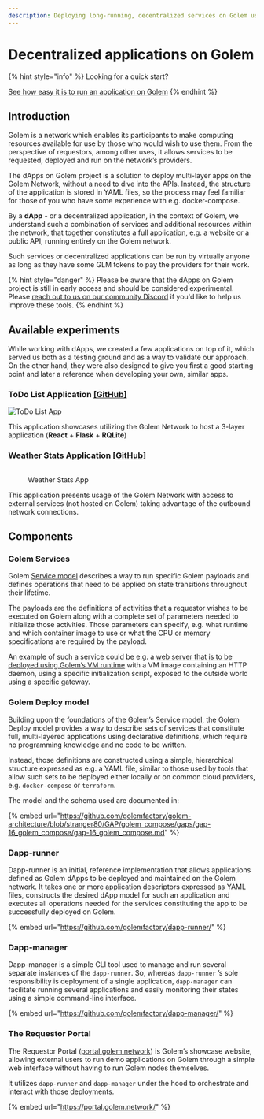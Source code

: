 ```yaml
---
description: Deploying long-running, decentralized services on Golem using no-code tools.
---
```


# Decentralized applications on Golem

{% hint style="info" %}
Looking for a quick start?

[See how easy it is to run an application on Golem](run-a-dapp.md)
{% endhint %}

## Introduction

Golem is a network which enables its participants to make computing resources available for use by those who would wish to use them. From the perspective of requestors, among other uses, it allows services to be requested, deployed and run on the network’s providers.

The dApps on Golem project is a solution to deploy multi-layer apps on the Golem Network, without a need to dive into the APIs. Instead, the structure of the application is stored in YAML files, so the process may feel familiar for those of you who have some experience with e.g. docker-compose.

By a **dApp** - or a decentralized application, in the context of Golem, we understand such a combination of services and additional resources within the network, that together constitutes a full application, e.g. a website or a public API, running entirely on the Golem network.

Such services or decentralized applications can be run by virtually anyone as long as they have some GLM tokens to pay the providers for their work.

{% hint style="danger" %}
Please be aware that the dApps on Golem project is still in early access and should be considered experimental. Please [reach out to us on our community Discord](https://chat.golem.network/) if you'd like to help us improve these tools.
{% endhint %}

## Available experiments

While working with dApps, we created a few applications on top of it, which served us both as a testing ground and as a way to validate our approach. On the other hand, they were also designed to give you first a good starting point and later a reference when developing your own, similar apps.

### ToDo List Application [\[GitHub\]](https://github.com/golemfactory/dapp-experiments/tree/main/01\_todo\_app)

![ToDo List App](https://user-images.githubusercontent.com/5244214/201047967-f42dea7d-3e19-488b-9900-375f19badd96.png)

This application showcases utilizing the Golem Network to host a 3-layer application (**React** + **Flask** + **RQLite**)

### Weather Stats Application [\[GitHub\]](https://github.com/golemfactory/dapp-experiments/tree/main/weather\_stats)

<figure><img src="../.gitbook/assets/image.png" alt=""><figcaption><p>Weather Stats App</p></figcaption></figure>

This application presents usage of the Golem Network with access to external services (not hosted on Golem) taking advantage of the outbound network connections.

## Components

### Golem Services

Golem [Service model](../service-development/README.md) describes a way to run specific Golem payloads and defines operations that need to be applied on state transitions throughout their lifetime. 

The payloads are the definitions of activities that a requestor wishes to be executed on Golem along with a complete set of parameters needed to initialize those activities. Those parameters can specify, e.g. what runtime and which container image to use or what the CPU or memory specifications are required by the payload.

An example of such a service could be e.g. a [web server that is to be deployed using Golem’s VM runtime](../service-development/service-example-3-vpn-simple-http-proxy.md) with a VM image containing an HTTP daemon, using a specific initialization script, exposed to the outside world using a specific gateway.

### Golem Deploy model

Building upon the foundations of the Golem’s Service model, the Golem Deploy model provides a way to describe sets of services that constitute full, multi-layered applications using declarative definitions, which require no programming knowledge and no code to be written.

Instead, those definitions are constructed using a simple, hierarchical structure expressed as e.g. a YAML file, similar to those used by tools that allow such sets to be deployed either locally or on common cloud providers, e.g. `docker-compose` or `terraform`.

The model and the schema used are documented in:

{% embed url="https://github.com/golemfactory/golem-architecture/blob/stranger80/GAP/golem_compose/gaps/gap-16_golem_compose/gap-16_golem_compose.md" %}


### Dapp-runner

Dapp-runner is an initial, reference implementation that allows applications defined as Golem dApps to be deployed and maintained on the Golem network. It takes one or more application descriptors expressed as YAML files, constructs the desired dApp model for such an application and executes all operations needed for the services constituting the app to be successfully deployed on Golem.

{% embed url="https://github.com/golemfactory/dapp-runner/" %}

### Dapp-manager

Dapp-manager is a simple CLI tool used to manage and run several separate instances of the `dapp-runner`. So, whereas `dapp-runner` ’s sole responsibility is deployment of a single application, `dapp-manager` can facilitate running several applications and easily monitoring their states using a simple command-line interface.

{% embed url="https://github.com/golemfactory/dapp-manager/" %}

### The Requestor Portal

The Requestor Portal ([portal.golem.network](http://portal.golem.network)) is Golem’s showcase website, allowing external users to run demo applications on Golem through a simple web interface without having to run Golem nodes themselves.

It utilizes `dapp-runner` and `dapp-manager` under the hood to orchestrate and interact with those deployments.

{% embed url="https://portal.golem.network/" %}
